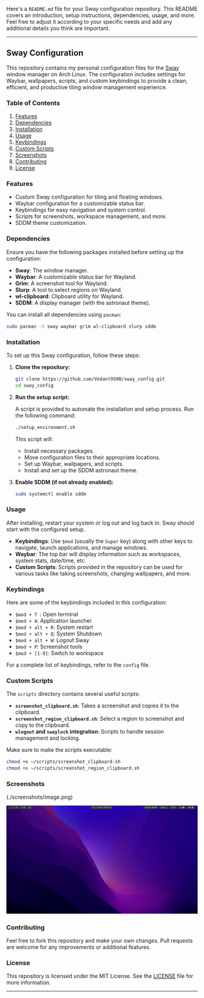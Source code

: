 Here's a `README.md` file for your Sway configuration repository. This README covers an introduction, setup instructions, dependencies, usage, and more. Feel free to adjust it according to your specific needs and add any additional details you think are important.

---

## Sway Configuration

This repository contains my personal configuration files for the [Sway](https://swaywm.org/) window manager on Arch Linux. The configuration includes settings for Waybar, wallpapers, scripts, and custom keybindings to provide a clean, efficient, and productive tiling window management experience.

### Table of Contents

1. [Features](#features)
2. [Dependencies](#dependencies)
3. [Installation](#installation)
4. [Usage](#usage)
5. [Keybindings](#keybindings)
6. [Custom Scripts](#custom-scripts)
7. [Screenshots](#screenshots)
8. [Contributing](#contributing)
9. [License](#license)

### Features

- Custom Sway configuration for tiling and floating windows.
- Waybar configuration for a customizable status bar.
- Keybindings for easy navigation and system control.
- Scripts for screenshots, workspace management, and more.
- SDDM theme customization.

### Dependencies

Ensure you have the following packages installed before setting up the configuration:

- **Sway**: The window manager.
- **Waybar**: A customizable status bar for Wayland.
- **Grim**: A screenshot tool for Wayland.
- **Slurp**: A tool to select regions on Wayland.
- **wl-clipboard**: Clipboard utility for Wayland.
- **SDDM**: A display manager (with the astronaut theme).

You can install all dependencies using `pacman`:

```bash
sudo pacman -S sway waybar grim wl-clipboard slurp sddm
```

### Installation

To set up this Sway configuration, follow these steps:

1. **Clone the repository:**

   ```bash
   git clone https://github.com/Vedant9500/sway_config.git
   cd sway_config
   ```

2. **Run the setup script:**

   A script is provided to automate the installation and setup process. Run the following command:

   ```bash
   ./setup_environment.sh
   ```

   This script will:

   - Install necessary packages.
   - Move configuration files to their appropriate locations.
   - Set up Waybar, wallpapers, and scripts.
   - Install and set up the SDDM astronaut theme.

3. **Enable SDDM (if not already enabled):**

   ```bash
   sudo systemctl enable sddm
   ```

### Usage

After installing, restart your system or log out and log back in. Sway should start with the configured setup.

- **Keybindings**: Use `$mod` (usually the `Super` key) along with other keys to navigate, launch applications, and manage windows.
- **Waybar**: The top bar will display information such as workspaces, system stats, date/time, etc.
- **Custom Scripts**: Scripts provided in the repository can be used for various tasks like taking screenshots, changing wallpapers, and more.

### Keybindings

Here are some of the keybindings included in this configuration:

- `$mod + T `: Open terminal
- `$mod + A`: Application launcher
- `$mod + alt + R`: System restart 
- `$mod + alt + Q`: System Shutdown
- `$mod + alt + W`: Logout Sway
- `$mod + P`: Screenshot tools
- `$mod + [1-9]`: Switch to workspace

For a complete list of keybindings, refer to the `config` file.

### Custom Scripts

The `scripts` directory contains several useful scripts:

- **`screenshot_clipboard.sh`**: Takes a screenshot and copies it to the clipboard.
- **`screenshot_region_clipboard.sh`**: Select a region to screenshot and copy to the clipboard.
- **`wlogout` and `swaylock` integration**: Scripts to handle session management and locking.

Make sure to make the scripts executable:

```bash
chmod +x ~/scripts/screenshot_clipboard.sh
chmod +x ~/scripts/screenshot_region_clipboard.sh
```

### Screenshots

(./screenshots/image.png)

![alt text](image.png)

### Contributing

Feel free to fork this repository and make your own changes. Pull requests are welcome for any improvements or additional features.

### License

This repository is licensed under the MIT License. See the [LICENSE](./LICENSE) file for more information.

---
